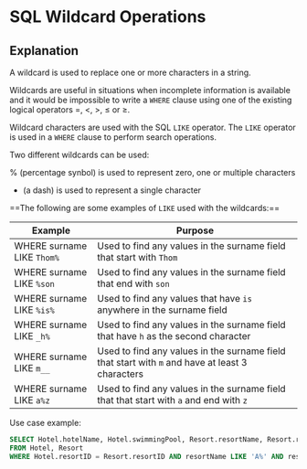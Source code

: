 # SQL Wildcard Operations

## Explanation

A wildcard is used to replace one or more characters in a string. 

Wildcards are useful in situations when incomplete information is available and it would be impossible to write a `WHERE` clause using one of the existing logical operators =, <, >, ≤ or ≥. 

Wildcard characters are used with the SQL `LIKE` operator. The `LIKE` operator is used in a `WHERE` clause to perform search operations. 

Two different wildcards can be used: 

%  (percentage synbol) is used to represent zero, one or multiple characters 
-  (a dash) is used to represent a single character 

==The following are some examples of `LIKE` used with the wildcards:==

| Example                    | Purpose                                                                                         |
| -------------------------- | ----------------------------------------------------------------------------------------------- |
| WHERE surname LIKE `Thom%` | Used to find any values in the surname field that start with `Thom`                             | 
| WHERE surname LIKE `%son`  | Used to find any values in the surname field that end with `son`                                |
| WHERE surname LIKE `%is%`  | Used to find any values that have `is` anywhere in the surname field                            |
| WHERE surname LIKE `_h%`   | Used to find any values in the surname field that have `h` as the second character              |
| WHERE surname LIKE `m__`   | Used to find any values in the surname field that start with `m` and have at least 3 characters |
| WHERE surname LIKE `a%z`   | Used to find any values in the surname field that that start with `a` and end with `z`          |

Use case example:

```sql linenums="1"
SELECT Hotel.hotelName, Hotel.swimmingPool, Resort.resortName, Resort.resortType 
FROM Hotel, Resort 
WHERE Hotel.resortID = Resort.resortID AND resortName LIKE 'A%' AND resortType = 'coastal'; 
```